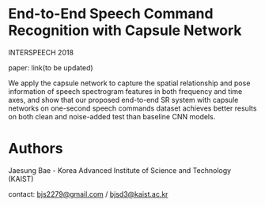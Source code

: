 End-to-End Speech Command Recognition with Capsule Network
==========================
INTERSPEECH 2018

paper: link(to be updated)

We apply the capsule network to capture the spatial relationship and pose information of speech spectrogram features in both frequency and time axes, and show that our proposed end-to-end SR system with capsule networks on one-second speech commands dataset achieves better results on both clean and noise-added test than baseline CNN models.



Authors
===
Jaesung Bae - Korea Advanced Institute of Science and Technology (KAIST)

contact: bjs2279@gmail.com / bjsd3@kaist.ac.kr
